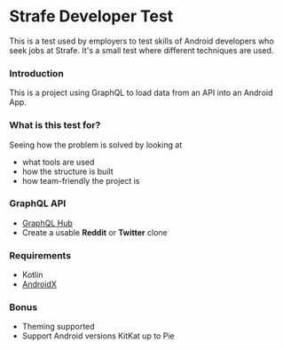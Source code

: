 # Strafe Developer Test #

This is a test used by employers to test skills of Android developers who seek jobs at Strafe. It's a small test where different techniques are used.

### Introduction
This is a project using GraphQL to load data from an API into an Android App.

### What is this test for?
Seeing how the problem is solved by looking at

- what tools are used
- how the structure is built
- how team-friendly the project is

### GraphQL API
* [GraphQL Hub](https://www.graphqlhub.com/)
* Create a usable **Reddit** or **Twitter** clone

### Requirements
* Kotlin
* [AndroidX](https://developer.android.com/jetpack/androidx/) 

### Bonus
* Theming supported
* Support Android versions KitKat up to Pie
